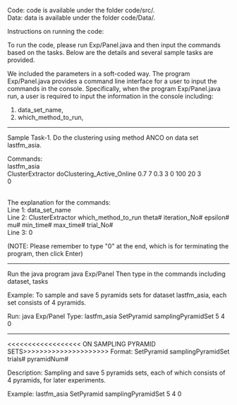 Code: code is available under the folder code/src/. <br/>
Data: data is available under the folder code/Data/. <br/>

Instructions on running the code: <br/>

To run the code, please run Exp/Panel.java and then input the commands based on the tasks. Below are the details and several sample tasks are provided. <br/>

We included the parameters in a soft-coded way. The program Exp/Panel.java provides a command line interface for a user to input the commands in the console. Specifically, when the program Exp/Panel.java run, a user is required to input the information in the console including: <br/>
1) data_set_name,  <br/>
2) which_method_to_run,  <br/>

------------------------------------------------------------------------------------------------------------
Sample Task-1. Do the clustering using method ANCO on data set lastfm_asia.

Commands:<br/>
lastfm_asia<br/>
ClusterExtractor doClustering_Active_Online 0.7 7 0.3 3 0 100 20 3<br/>
0<br/>

<br/>
The explanation for the commands: <br/>
Line 1: data_set_name <br/>
Line 2: ClusterExtractor which_method_to_run theta# iteration_No# epsilon# mu# min_time# max_time# trial_No# <br/>
Line 3: 0

(NOTE: Please remember to type "0" at the end, which is for terminating the program, then click Enter)  

------------------------------------------------------------------------------------------------------------

Run the java program java Exp/Panel
Then type in the commands including dataset, tasks

Example: To sample and save 5 pyramids sets for dataset lastfm_asia, each set consists of 4 pyramids.

Run:
java Exp/Panel
Type:
lastfm_asia
SetPyramid samplingPyramidSet 5 4
0

------------------------------------------------------------------------------------------------------------
<<<<<<<<<<<<<<<<<< ON SAMPLING PYRAMID SETS>>>>>>>>>>>>>>>>>>>>>
Format: SetPyramid samplingPyramidSet trials# pyramidNum#

Description: Sampling and save 5 pyramids sets, each of which consists of 4 pyramids, for later experiments.

Example: 
lastfm_asia
SetPyramid samplingPyramidSet 5 4
0

